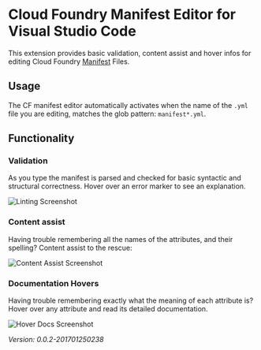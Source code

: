 # Cloud Foundry Manifest Editor for Visual Studio Code

This extension provides basic validation, content assist and hover infos
for editing Cloud Foundry [Manifest](https://docs.cloudfoundry.org/devguide/deploy-apps/manifest.html) Files.

## Usage

The CF manifest editor automatically activates when the name of the `.yml` file you are editing, 
matches the glob pattern: `manifest*.yml`.

## Functionality

### Validation

As you type the manifest is parsed and checked for basic syntactic and structural correctness. Hover over
an error marker to see an explanation.

![Linting Screenshot][linting]

### Content assist

Having trouble remembering all the names of the attributes, and their spelling? Content assist to the
rescue:

![Content Assist Screenshot][ca]

### Documentation Hovers

Having trouble remembering exactly what the meaning of each attribute is? Hover over any attribute and 
read its detailed documentation.

![Hover Docs Screenshot][hovers]


[linting]: https://s29.postimg.org/67wu0d7yv/linting.png
[ca]: https://s29.postimg.org/q52r9bqtz/content_assist.png
[hovers]: https://s29.postimg.org/3rv0mipw7/hovers.png


*Version: 0.0.2-201701250238*
